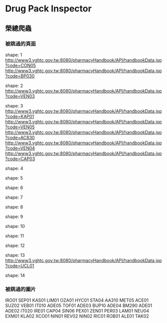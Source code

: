 # Drug Pack Inspector
## 榮總爬蟲
### 被跳過的頁面
shape:  1
http://www3.vghtc.gov.tw:8080/pharmacyHandbook/API/handbookData.jsp?code=CON05
http://www3.vghtc.gov.tw:8080/pharmacyHandbook/API/handbookData.jsp?code=BP030

shape:  2
http://www3.vghtc.gov.tw:8080/pharmacyHandbook/API/handbookData.jsp?code=VEN03

shape:  3
http://www3.vghtc.gov.tw:8080/pharmacyHandbook/API/handbookData.jsp?code=KAP01
http://www3.vghtc.gov.tw:8080/pharmacyHandbook/API/handbookData.jsp?code=VEN05
http://www3.vghtc.gov.tw:8080/pharmacyHandbook/API/handbookData.jsp?code=AC830
http://www3.vghtc.gov.tw:8080/pharmacyHandbook/API/handbookData.jsp?code=VEN04
http://www3.vghtc.gov.tw:8080/pharmacyHandbook/API/handbookData.jsp?code=CAP03

shape:  4

shape:  5

shape:  6

shape:  7

shape:  8

shape:  9

shape:  10

shape:  11

shape:  12

shape:  13
http://www3.vghtc.gov.tw:8080/pharmacyHandbook/API/handbookData.jsp?code=UCL01

shape:  14

### 被跳過的圖片
IRO01
SEP01
KAS01
LIM01
OZA01
HYC01
STA04
AA310
MET05
ACE01
SUZ02
VEB01
IT010
ADE05
TOF01
ADE03
BUP10
ADE04
BM290
ADE01
ADE02
IT020
IRE01
CAP04
SIN06
PEX01
ZEN01
PER03
LAM01
NEU04
EXM01
KLA02
XCO01
NIN01
REV02
NIN02
RIC01
ROB01
ALE01
TAK02
